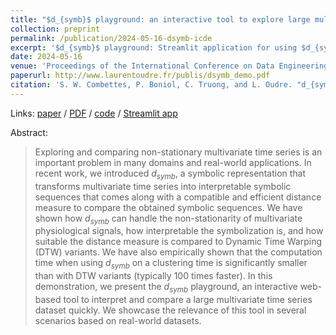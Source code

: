 ```yaml
---
title: "$d_{symb}$ playground: an interactive tool to explore large multivariate time series datasets"
collection: preprint
permalink: /publication/2024-05-16-dsymb-icde
excerpt: '$d_{symb}$ playground: Streamlit application for using $d_{symb}$.'
date: 2024-05-16
venue: 'Proceedings of the International Conference on Data Engineering (ICDE) (to appear)'
paperurl: http://www.laurentoudre.fr/publis/dsymb_demo.pdf
citation: 'S. W. Combettes, P. Boniol, C. Truong, and L. Oudre. "d_{symb} playground: an interactive tool to explore large multivariate time series datasets." In Proceedings of the International Conference on Data Engineering (ICDE) (to appear), Utrecht, Netherlands, 2024.'
---
```


Links: [paper](https://icde2024.github.io/demos.html) / [PDF](http://www.laurentoudre.fr/publis/dsymb_demo.pdf) / [code](https://github.com/boniolp/dsymb-playground) / [Streamlit app](https://dsymb-playground.streamlit.app)

Abstract:
> Exploring and comparing non-stationary multivariate time series is an important problem in many domains and real-world applications. In recent work, we introduced $d_{symb}$, a symbolic representation that transforms multivariate time series into interpretable symbolic sequences that comes along with a compatible and efficient distance measure to compare the obtained symbolic sequences. We have shown how $d_{symb}$ can handle the non-stationarity of multivariate physiological signals, how interpretable the symbolization is, and how suitable the distance measure is compared to Dynamic Time Warping (DTW) variants. We have also empirically shown that the computation time when using $d_{symb}$ on a clustering time is significantly smaller than with DTW variants (typically 100 times faster). In this demonstration, we present the $d_{symb}$ playground, an interactive web-based tool to interpret and compare a large multivariate time series dataset quickly. We showcase the relevance of this tool in several scenarios based on real-world datasets.